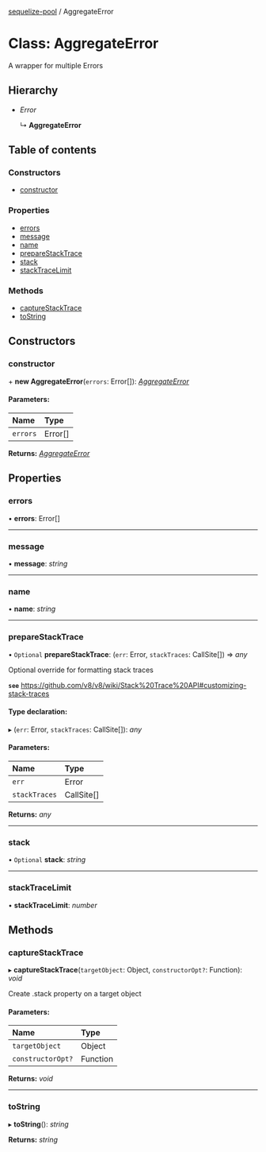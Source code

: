 [sequelize-pool](../README.md) / AggregateError

# Class: AggregateError

A wrapper for multiple Errors

## Hierarchy

* *Error*

  ↳ **AggregateError**

## Table of contents

### Constructors

- [constructor](aggregateerror.md#constructor)

### Properties

- [errors](aggregateerror.md#errors)
- [message](aggregateerror.md#message)
- [name](aggregateerror.md#name)
- [prepareStackTrace](aggregateerror.md#preparestacktrace)
- [stack](aggregateerror.md#stack)
- [stackTraceLimit](aggregateerror.md#stacktracelimit)

### Methods

- [captureStackTrace](aggregateerror.md#capturestacktrace)
- [toString](aggregateerror.md#tostring)

## Constructors

### constructor

\+ **new AggregateError**(`errors`: Error[]): [*AggregateError*](aggregateerror.md)

#### Parameters:

Name | Type |
:------ | :------ |
`errors` | Error[] |

**Returns:** [*AggregateError*](aggregateerror.md)

## Properties

### errors

• **errors**: Error[]

___

### message

• **message**: *string*

___

### name

• **name**: *string*

___

### prepareStackTrace

• `Optional` **prepareStackTrace**: (`err`: Error, `stackTraces`: CallSite[]) => *any*

Optional override for formatting stack traces

**`see`** https://github.com/v8/v8/wiki/Stack%20Trace%20API#customizing-stack-traces

#### Type declaration:

▸ (`err`: Error, `stackTraces`: CallSite[]): *any*

#### Parameters:

Name | Type |
:------ | :------ |
`err` | Error |
`stackTraces` | CallSite[] |

**Returns:** *any*

___

### stack

• `Optional` **stack**: *string*

___

### stackTraceLimit

• **stackTraceLimit**: *number*

## Methods

### captureStackTrace

▸ **captureStackTrace**(`targetObject`: Object, `constructorOpt?`: Function): *void*

Create .stack property on a target object

#### Parameters:

Name | Type |
:------ | :------ |
`targetObject` | Object |
`constructorOpt?` | Function |

**Returns:** *void*

___

### toString

▸ **toString**(): *string*

**Returns:** *string*
